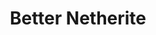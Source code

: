 ---
layout: post
title: Better Netherite
permalink: /addons/compliance32x/BetterNetherite
comments: true
comments-id: Better Netherite
header-img: compliance32x/addons/Better Netherite.jpg

long_text: If you make netherite, you definitely need diamond and gold, so this texture pack makes netherite look diamond and gold.

authors:
  - Cubihead

download:
  - 1.17:
    - https://www.planetminecraft.com/texture-pack/better-netherite-java-for-compliance-c32x/
  - 1.17 Emissive:
    - https://github.com/Compliance-Addons/Addons/raw/master/32x/Better%20Netherite/Emissive%20Better%20Netherite%20Java%20C32x.zip
  - 1.17.x Bedrock:
    - https://www.planetminecraft.com/texture-pack/better-netherite-bedrock-for-compliance-32x/
---